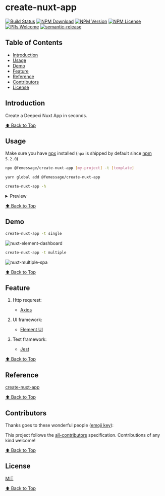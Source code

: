 # create-nuxt-app

[![Build Status](https://travis-ci.com/FEMessage/create-nuxt-app.svg?branch=master)](https://travis-ci.com/FEMessage/create-nuxt-app)
[![NPM Download](https://img.shields.io/npm/dm/@femessage/create-nuxt-app.svg)](https://www.npmjs.com/package/@femessage/create-nuxt-app)
[![NPM Version](https://img.shields.io/npm/v/@femessage/create-nuxt-app.svg)](https://www.npmjs.com/package/@femessage/create-nuxt-app)
[![NPM License](https://img.shields.io/npm/l/@femessage/create-nuxt-app.svg)](https://github.com/FEMessage/create-nuxt-app/blob/master/LICENSE)
[![PRs Welcome](https://img.shields.io/badge/PRs-welcome-brightgreen.svg)](https://github.com/FEMessage/create-nuxt-app/pulls)
[![semantic-release](https://img.shields.io/badge/%20%20%F0%9F%93%A6%F0%9F%9A%80-semantic--release-e10079.svg)](https://github.com/semantic-release/semantic-release)

## Table of Contents

  - [Introduction](#introduction)
  - [Usage](#usage)
  - [Demo](#demo)
  - [Feature](#feature)
  - [Reference](#reference)
  - [Contributors](#contributors)
  - [License](#license)

## Introduction

Create a Deepexi Nuxt App in seconds.

[⬆ Back to Top](#table-of-contents)

## Usage

Make sure you have [npx](https://www.npmjs.com/package/npx) installed (`npx` is shipped by default since [npm](https://www.npmjs.com/get-npm) `5.2.0`)

```bash
npx @femessage/create-nuxt-app [my-project] -t [template]
```

```bash
yarn global add @femessage/create-nuxt-app

create-nuxt-app -h
```

<details><summary>Preview</summary>

![preview](https://i.loli.net/2019/06/14/5d034feaed62768051.gif)
</details>


[⬆ Back to Top](#table-of-contents)

## Demo

```bash
create-nuxt-app -t single
```

![nuxt-element-dashboard](https://i.screenshot.net/4pj3xie)

```bash
create-nuxt-app -t multiple
```

![nuxt-multiple-spa](https://i.screenshot.net/xovynhr)

[⬆ Back to Top](#table-of-contents)

## Feature

1. Http requrest:
    - [Axios](https://github.com/nuxt-community/axios-module)

2. UI framework:
    - [Element UI](https://femessage.github.io/element/#/zh-CN/component/quickstart)

3. Test framework:
    - [Jest](https://github.com/facebook/jest)


[⬆ Back to Top](#table-of-contents)

## Reference

[create-nuxt-app](https://github.com/nuxt/create-nuxt-app)

[⬆ Back to Top](#table-of-contents)

## Contributors

Thanks goes to these wonderful people ([emoji key](https://allcontributors.org/docs/en/emoji-key)):

<!-- ALL-CONTRIBUTORS-LIST:START - Do not remove or modify this section -->
<!-- prettier-ignore -->
<!-- ALL-CONTRIBUTORS-LIST:END -->

This project follows the [all-contributors](https://github.com/all-contributors/all-contributors) specification. Contributions of any kind welcome!

[⬆ Back to Top](#table-of-contents)

## License

[MIT](./LICENSE)

[⬆ Back to Top](#table-of-contents)
